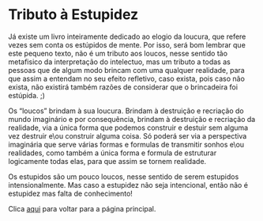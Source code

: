 # Tributo à Estupidez

Já existe um livro inteiramente dedicado ao elogio da loucura, que refere vezes sem conta os estúpidos de mente. Por isso, será bom lembrar que este pequeno texto, não é um tributo aos loucos, nesse sentido tão metafisico da interpretação do intelectuo, mas um tributo a todas as pessoas que de algum modo brincam com uma qualquer realidade, para que assim a entendam no seu efeito refletivo, caso exista, pois caso não exista, não existirá também razões de considerar que o brincadeira foi estúpida. ;)

Os “loucos” brindam à sua loucura. Brindam à destruição e recriação do mundo imaginário e por consequẽncia, brindam à destruição e recriação da realidade, via a única forma que podemos construir e destuir sem alguma vez destruir e\ou construir alguma coisa. Só poderá ser via a perspectiva imaginária que serve várias formas e formulas de transmitir sonhos e\ou realidades, como também a única forma e formula de estruturar logicamente todas elas, para que assim se tornem realidade.

Os estupidos são um pouco loucos, nesse sentido de serem estupidos intensionalmente. Mas caso a estupidez não seja intencional, então não é estupidez mas falta de conhecimento!

Clica [aqui](../README.md) para voltar para a página principal.
